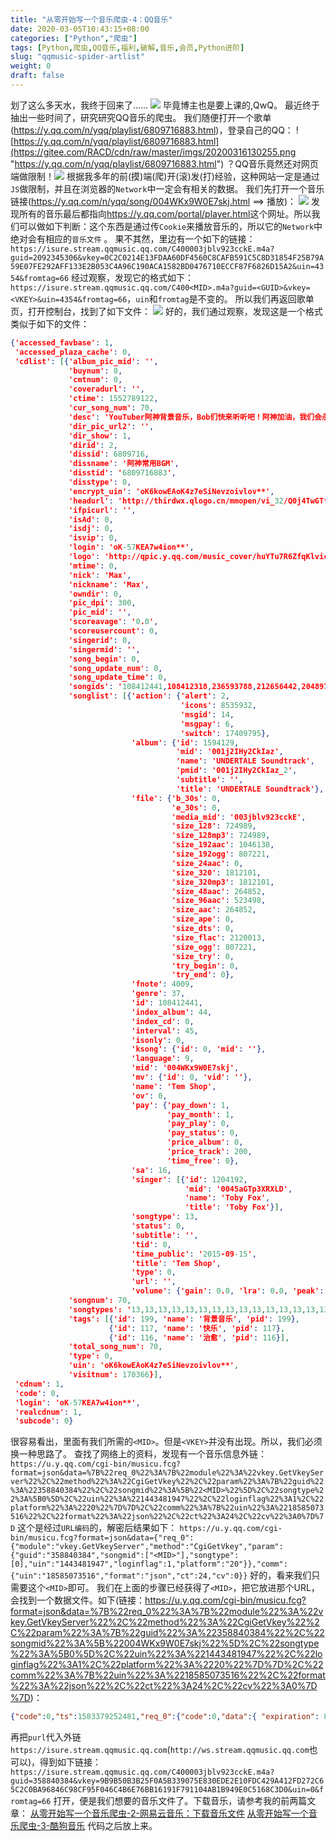 ```yaml
---
title: "从零开始写一个音乐爬虫-4：QQ音乐"
date: 2020-03-05T10:43:15+08:00
categories: ["Python","爬虫"]
tags: [Python,爬虫,QQ音乐,福利,破解,音乐,会员,Python进阶]
slug: "qqmusic-spider-artlist"
weight: 0
draft: false
---
```


划了这么多天水，我终于回来了……
![](https://raycoder.me/post-images/1583376357108.jpg)
毕竟博主也是要上课的,QwQ。
最近终于抽出一些时间了，研究研究QQ音乐的爬虫。
我们随便打开一个歌单(<https://y.qq.com/n/yqq/playlist/6809716883.html>)，登录自己的QQ：
![https://y.qq.com/n/yqq/playlist/6809716883.html](https://gitee.com/RACD/cdn/raw/master/imgs/20200316130255.png "https://y.qq.com/n/yqq/playlist/6809716883.html")
？QQ音乐竟然还对网页端做限制！![](https://gitee.com/RACD/cdn/raw/master/imgs/20200316130506.png)
根据我多年的前(摸)端(爬)开(滚)发(打)经验，这种网站一定是通过`JS`做限制，并且在浏览器的`Network`中一定会有相关的数据。
我们先打开一个音乐链接(<https://y.qq.com/n/yqq/song/004WKx9W0E7skj.html> ==> 播放)：
![](https://gitee.com/RACD/cdn/raw/master/imgs/20200316130739.png)
发现所有的音乐最后都指向<https://y.qq.com/portal/player.html>这个网址。所以我们可以做如下判断：这个东西是通过传`Cookie`来播放音乐的，所以它的`Network`中绝对会有相应的`音乐文件`    。
果不其然，里边有一个如下的链接：
`https://isure.stream.qqmusic.qq.com/C400003jblv923cckE.m4a?guid=2092345306&vkey=0C2C0214E13FDAA60DF4560C8CAFB591C5C8D31854F25B79A59E07FE292AFF133E2B053C4A96C190ACA1582BD0476710ECCF87F6826D15A2&uin=4354&fromtag=66`
经过观察，发现它的格式如下：
`https://isure.stream.qqmusic.qq.com/C400<MID>.m4a?guid=<GUID>&vkey=<VKEY>&uin=4354&fromtag=66`，`uin`和`fromtag`是不变的。
所以我们再返回歌单页，打开控制台，找到了如下文件：
![](https://gitee.com/RACD/cdn/raw/master/imgs/20200316130803.png)
好的，我们通过观察，发现这是一个格式类似于如下的文件：

```json
{'accessed_favbase': 1,
 'accessed_plaza_cache': 0,
 'cdlist': [{'album_pic_mid': '',
             'buynum': 0,
             'cmtnum': 0,
             'coveradurl': '',
             'ctime': 1552789122,
             'cur_song_num': 70,
             'desc': 'YouTuber阿神背景音乐，Bob们快来听听吧！阿神加油，我们会永远支持你的！',
             'dir_pic_url2': '',
             'dir_show': 1,
             'dirid': 2,
             'dissid': 6809716,
             'dissname': '阿神常用BGM',
             'disstid': '6809716883',
             'disstype': 0,
             'encrypt_uin': 'oK6kowEAoK4z7eSiNevzoivlov**',
             'headurl': 'http://thirdwx.qlogo.cn/mmopen/vi_32/Q0j4TwGTfTK1iaxx2AdrAQDGlibrNZicyaYspzibEWTeCIHOGHPpMOau3MFofE1e5oJwEGHTrBUzrLegbPYiaNOicPaQ/132',
             'ifpicurl': '',
             'isAd': 0,
             'isdj': 0,
             'isvip': 0,
             'login': 'oK-57KEA7w4ion**',
             'logo': 'http://qpic.y.qq.com/music_cover/huYTu7R6ZfqKlvicEsOAPc5D6PTtzz0caVENpSkmJnF4IbCCI7iaWqnz7SQXcf474k/300?n=1',
             'mtime': 0,
             'nick': 'Max',
             'nickname': 'Max',
             'owndir': 0,
             'pic_dpi': 300,
             'pic_mid': '',
             'scoreavage': '0.0',
             'scoreusercount': 0,
             'singerid': 0,
             'singermid': '',
             'song_begin': 0,
             'song_update_num': 0,
             'song_update_time': 0,
             'songids': '108412441,108412318,236593788,212656442,204897711,203546728,101688454,201272163,215240933,201272176,105055346,125803989,201287859,4998977,220183309,1875424,200448238,107600922,202985843,201272151,102994348,4941179,200980117,102179620,108412364,1144219,108920995,4799526,200316483,125586926,108547678,214531352,214483351,108412363,225361408,201272168,201272164,213407792,215240934,108031940,109296153,102215437,203021286,104769082,201272157,200980118,213407791,201272160,200980114,201272153,200980111,201438505,201272165,109996034,202916713,202617948,109296152,201422059,200604508,203836723,9072513,201255271,201287877,102222132,105389125,108412359,215360418,109225063,102206145,219032454',
             'songlist': [{'action': {'alert': 2,
                                      'icons': 8535932,
                                      'msgid': 14,
                                      'msgpay': 6,
                                      'switch': 17409795},
                           'album': {'id': 1594129,
                                     'mid': '001j2IHy2CkIaz',
                                     'name': 'UNDERTALE Soundtrack',
                                     'pmid': '001j2IHy2CkIaz_2',
                                     'subtitle': '',
                                     'title': 'UNDERTALE Soundtrack'},
                           'file': {'b_30s': 0,
                                    'e_30s': 0,
                                    'media_mid': '003jblv923cckE',
                                    'size_128': 724989,
                                    'size_128mp3': 724989,
                                    'size_192aac': 1046138,
                                    'size_192ogg': 807221,
                                    'size_24aac': 0,
                                    'size_320': 1812101,
                                    'size_320mp3': 1812101,
                                    'size_48aac': 264852,
                                    'size_96aac': 523498,
                                    'size_aac': 264852,
                                    'size_ape': 0,
                                    'size_dts': 0,
                                    'size_flac': 2120013,
                                    'size_ogg': 807221,
                                    'size_try': 0,
                                    'try_begin': 0,
                                    'try_end': 0},
                           'fnote': 4009,
                           'genre': 37,
                           'id': 108412441,
                           'index_album': 44,
                           'index_cd': 0,
                           'interval': 45,
                           'isonly': 0,
                           'ksong': {'id': 0, 'mid': ''},
                           'language': 9,
                           'mid': '004WKx9W0E7skj',
                           'mv': {'id': 0, 'vid': ''},
                           'name': 'Tem Shop',
                           'ov': 0,
                           'pay': {'pay_down': 1,
                                   'pay_month': 1,
                                   'pay_play': 0,
                                   'pay_status': 0,
                                   'price_album': 0,
                                   'price_track': 200,
                                   'time_free': 0},
                           'sa': 16,
                           'singer': [{'id': 1204192,
                                       'mid': '0045aGTp3XRXLD',
                                       'name': 'Toby Fox',
                                       'title': 'Toby Fox'}],
                           'songtype': 13,
                           'status': 0,
                           'subtitle': '',
                           'tid': 0,
                           'time_public': '2015-09-15',
                           'title': 'Tem Shop',
                           'type': 0,
                           'url': '',
                           'volume': {'gain': 0.0, 'lra': 0.0, 'peak': 0.0}},
             'songnum': 70,
             'songtypes': '13,13,13,13,13,13,13,13,13,13,13,13,13,13,13,13,13,13,13,13,13,13,13,13,13,13,13,13,13,13,13,13,13,13,13,13,13,13,13,13,13,13,13,13,13,13,13,13,13,13,13,13,13,13,13,13,13,13,13,13,13,13,13,13,13,13,13,13,13,13',
             'tags': [{'id': 199, 'name': '背景音乐', 'pid': 199},
                      {'id': 117, 'name': '快乐', 'pid': 117},
                      {'id': 116, 'name': '治愈', 'pid': 116}],
             'total_song_num': 70,
             'type': 0,
             'uin': 'oK6kowEAoK4z7eSiNevzoivlov**',
             'visitnum': 170366}],
 'cdnum': 1,
 'code': 0,
 'login': 'oK-57KEA7w4ion**',
 'realcdnum': 1,
 'subcode': 0}
```

很容易看出，里面有我们所需的`<MID>`。但是`<VKEY>`并没有出现。所以，我们必须换一种思路了。
查找了网络上的资料，发现有一个音乐信息外链：
`https://u.y.qq.com/cgi-bin/musicu.fcg?format=json&data=%7B%22req_0%22%3A%7B%22module%22%3A%22vkey.GetVkeyServer%22%2C%22method%22%3A%22CgiGetVkey%22%2C%22param%22%3A%7B%22guid%22%3A%22358840384%22%2C%22songmid%22%3A%5B%22<MID>%22%5D%2C%22songtype%22%3A%5B0%5D%2C%22uin%22%3A%221443481947%22%2C%22loginflag%22%3A1%2C%22platform%22%3A%2220%22%7D%7D%2C%22comm%22%3A%7B%22uin%22%3A%2218585073516%22%2C%22format%22%3A%22json%22%2C%22ct%22%3A24%2C%22cv%22%3A0%7D%7D`
这个是经过`URL编码`的，解密后结果如下：
`https://u.y.qq.com/cgi-bin/musicu.fcg?format=json&data={"req_0":{"module":"vkey.GetVkeyServer","method":"CgiGetVkey","param":{"guid":"358840384","songmid":["<MID>"],"songtype":[0],"uin":"1443481947","loginflag":1,"platform":"20"}},"comm":{"uin":"18585073516","format":"json","ct":24,"cv":0}}`
好的，看来我们只需要这个`<MID>`即可。
我们在上面的步骤已经获得了`<MID>`，把它放进那个URL，会找到一个数据文件。如下(链接：<https://u.y.qq.com/cgi-bin/musicu.fcg?format=json&data=%7B%22req_0%22%3A%7B%22module%22%3A%22vkey.GetVkeyServer%22%2C%22method%22%3A%22CgiGetVkey%22%2C%22param%22%3A%7B%22guid%22%3A%22358840384%22%2C%22songmid%22%3A%5B%22004WKx9W0E7skj%22%5D%2C%22songtype%22%3A%5B0%5D%2C%22uin%22%3A%221443481947%22%2C%22loginflag%22%3A1%2C%22platform%22%3A%2220%22%7D%7D%2C%22comm%22%3A%7B%22uin%22%3A%2218585073516%22%2C%22format%22%3A%22json%22%2C%22ct%22%3A24%2C%22cv%22%3A0%7D%7D>)：

```json
{"code":0,"ts":1583379252481,"req_0":{"code":0,"data":{ "expiration": 80400, "login_key": "", "midurlinfo": [ { "common_downfromtag": 0, "errtype": "", "filename": "C400003jblv923cckE.m4a", "flowfromtag": "", "flowurl": "", "hisbuy": 0, "hisdown": 0, "isbuy": 0, "isonly": 0, "onecan": 0, "opi128kurl": "", "opi192koggurl": "", "opi192kurl": "", "opi30surl": "", "opi48kurl": "", "opi96kurl": "", "opiflackurl": "", "p2pfromtag": 0, "pdl": 0, "pneed": 0, "pneedbuy": 0, "premain": 0, "purl": "C400003jblv923cckE.m4a?guid=358840384&vkey=9B9B50B3B25F0A5B339075E830EDE2E10FDC429A412FD272C65C2C0BA96846C98CF95F046C4B6E76BB16191F791104AB1B949E0C5168C3D0&uin=0&fromtag=66", "qmdlfromtag": 0, "result": 0, "songmid": "004WKx9W0E7skj", "tips": "", "uiAlert": 0, "vip_downfromtag": 0, "vkey": "9B9B50B3B25F0A5B339075E830EDE2E10FDC429A412FD272C65C2C0BA96846C98CF95F046C4B6E76BB16191F791104AB1B949E0C5168C3D0", "wififromtag": "", "wifiurl": "" } ], "msg": "<IP>", "retcode": 0, "servercheck": "0502f67d8cf451662c4b46417d571295", "sip": [ "http:\/\/ws.stream.qqmusic.qq.com\/", "http:\/\/isure.stream.qqmusic.qq.com\/" ], "testfile2g": "C400003mAan70zUy5O.m4a?guid=358840384&vkey=62F3CE198C73F66E7207E03BFB4F4C29BC086BF77E55DDC7C81ECEB156B8736E26F5B8360E5C63E0B6ADAB89779732648AF943136A70DC05&uin=&fromtag=3", "testfilewifi": "C400003mAan70zUy5O.m4a?guid=358840384&vkey=62F3CE198C73F66E7207E03BFB4F4C29BC086BF77E55DDC7C81ECEB156B8736E26F5B8360E5C63E0B6ADAB89779732648AF943136A70DC05&uin=&fromtag=3", "thirdip": [ "", "" ], "uin": "", "verify_type": 0 }}}
```

再把`purl`代入外链`https://isure.stream.qqmusic.qq.com`(`http://ws.stream.qqmusic.qq.com`也可以)，得到如下链接：
`https://isure.stream.qqmusic.qq.com/C400003jblv923cckE.m4a?guid=358840384&vkey=9B9B50B3B25F0A5B339075E830EDE2E10FDC429A412FD272C65C2C0BA96846C98CF95F046C4B6E76BB16191F791104AB1B949E0C5168C3D0&uin=0&fromtag=66`
打开，便是我们想要的音乐文件了。下载音乐，请参考我的前两篇文章：
<a href="/post/CUlLXMwcx/" class="LinkCard">从零开始写一个音乐爬虫-2-网易云音乐：下载音乐文件</a>
<a href="/post/lOWHTeAPC/" class="LinkCard">从零开始写一个音乐爬虫-3-酷狗音乐</a>
代码之后放上来。